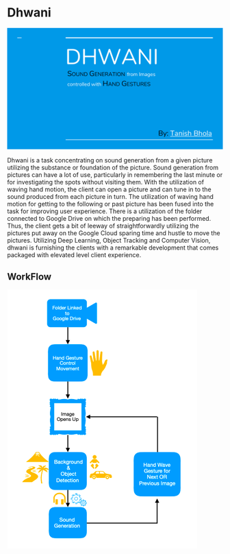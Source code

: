 # Dhwani

![](Assets/DHWANI.gif)

Dhwani is a task concentrating on sound generation from a given picture utilizing the substance or foundation of the picture. Sound generation from pictures can have a lot of use, particularly in remembering the last minute or for investigating the spots without visiting them. With the utilization of waving hand motion, the client can open a picture and can tune in to the sound produced from each picture in turn. The utilization of waving hand motion for getting to the following or past picture has been fused into the task for improving user experience. There is a utilization of the folder connected to Google Drive on which the preparing has been performed. Thus, the client gets a bit of leeway of straightforwardly utilizing the pictures put away on the Google Cloud sparing time and hustle to move the pictures. Utilizing Deep Learning, Object Tracking and Computer Vision, dhwani is furnishing the clients with a remarkable development that comes packaged with elevated level client experience.

## WorkFlow

![picture](Assets/WorkFlow.png)
